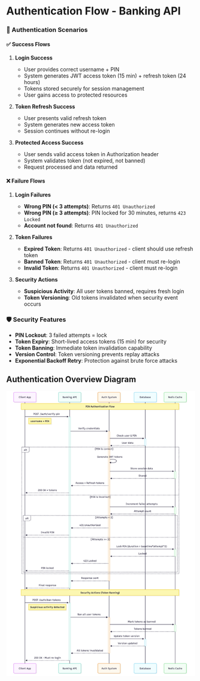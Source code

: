 # Authentication Flow - Banking API

### 🔐 Authentication Scenarios

#### ✅ **Success Flows**
1. **Login Success**
   - User provides correct username + PIN
   - System generates JWT access token (15 min) + refresh token (24 hours)
   - Tokens stored securely for session management
   - User gains access to protected resources

2. **Token Refresh Success**
   - User presents valid refresh token
   - System generates new access token
   - Session continues without re-login

3. **Protected Access Success**
   - User sends valid access token in Authorization header
   - System validates token (not expired, not banned)
   - Request processed and data returned

#### ❌ **Failure Flows**
1. **Login Failures**
   - **Wrong PIN (< 3 attempts)**: Returns `401 Unauthorized`
   - **Wrong PIN (≥ 3 attempts)**: PIN locked for 30 minutes, returns `423 Locked`
   - **Account not found**: Returns `401 Unauthorized`

2. **Token Failures**
   - **Expired Token**: Returns `401 Unauthorized` - client should use refresh token
   - **Banned Token**: Returns `401 Unauthorized` - client must re-login
   - **Invalid Token**: Returns `401 Unauthorized` - client must re-login

3. **Security Actions**
   - **Suspicious Activity**: All user tokens banned, requires fresh login
   - **Token Versioning**: Old tokens invalidated when security event occurs

### 🛡️ Security Features

- **PIN Lockout**: 3 failed attempts = lock
- **Token Expiry**: Short-lived access tokens (15 min) for security
- **Token Banning**: Immediate token invalidation capability
- **Version Control**: Token versioning prevents replay attacks
- **Exponential Backoff Retry**: Protection against brute force attacks


## Authentication Overview Diagram
![Authentication-Flow](auth-sequendiagram.png)
